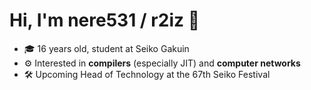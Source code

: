 # Hi, I'm nere531 / r2iz 👋

- 🎓 16 years old, student at Seiko Gakuin 
- ⚙️ Interested in **compilers** (especially JIT) and **computer networks**  
- 🛠️ Upcoming Head of Technology at the 67th Seiko Festival
